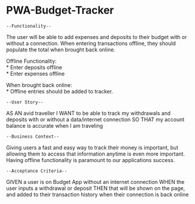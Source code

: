 # PWA-Budget-Tracker
	--Functionality--
The user will be able to add expenses and deposits to their budget with or without a connection. 
When entering transactions offline, they should populate the total when brought back online.  

Offline Functionality:  
	* Enter deposits offline  
	* Enter expenses offline  

When brought back online:  
	* Offline entries should be added to tracker. 

	--User Story-- 
AS AN avid traveller I WANT to be able to track my withdrawals and deposits with or without a data/internet connection SO THAT my account balance is accurate when I am traveling  

	--Business Context-- 
Giving users a fast and easy way to track their money is important, but allowing them to access that information anytime is even more important. Having offline functionality is paramount to our applications success.  

	--Acceptance Criteria--
GIVEN a user is on Budget App without an internet connection WHEN the user inputs a withdrawal or deposit THEN that will be shown on the page, and added to their transaction history when their connection is back online
